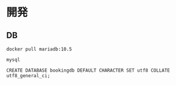# 開発

## DB 

```
docker pull mariadb:10.5

mysql

CREATE DATABASE bookingdb DEFAULT CHARACTER SET utf8 COLLATE utf8_general_ci;
```
